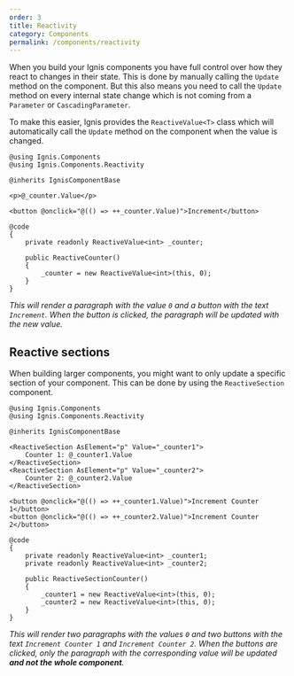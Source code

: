 ```yaml
---
order: 3
title: Reactivity
category: Components
permalink: /components/reactivity
---
```


When you build your Ignis components you have full control over how they react to changes in their state. This is done
by manually calling the `Update` method on the component. But this also means you need to call the `Update` method on
every internal state change which is not coming from a `Parameter` or `CascadingParameter`.

To make this easier, Ignis provides the `ReactiveValue<T>` class which will automatically call the `Update` method on
the component when the value is changed.

```cshtml
@using Ignis.Components
@using Ignis.Components.Reactivity

@inherits IgnisComponentBase

<p>@_counter.Value</p>

<button @onclick="@(() => ++_counter.Value)">Increment</button>

@code
{
    private readonly ReactiveValue<int> _counter;

    public ReactiveCounter()
    {
        _counter = new ReactiveValue<int>(this, 0);
    }
}
```

_This will render a paragraph with the value `0` and a button with the text `Increment`. When the button is clicked, the
paragraph will be updated with the new value._

## Reactive sections

When building larger components, you might want to only update a specific section of your component. This can be done
by using the `ReactiveSection` component.

```cshtml
@using Ignis.Components
@using Ignis.Components.Reactivity

@inherits IgnisComponentBase

<ReactiveSection AsElement="p" Value="_counter1">
    Counter 1: @_counter1.Value
</ReactiveSection>
<ReactiveSection AsElement="p" Value="_counter2">
    Counter 2: @_counter2.Value
</ReactiveSection>

<button @onclick="@(() => ++_counter1.Value)">Increment Counter 1</button>
<button @onclick="@(() => ++_counter2.Value)">Increment Counter 2</button>

@code
{
    private readonly ReactiveValue<int> _counter1;
    private readonly ReactiveValue<int> _counter2;

    public ReactiveSectionCounter()
    {
        _counter1 = new ReactiveValue<int>(this, 0);
        _counter2 = new ReactiveValue<int>(this, 0);
    }
}
```

_This will render two paragraphs with the values `0` and two buttons with the text `Increment Counter 1` and
`Increment Counter 2`. When the buttons are clicked, only the paragraph with the corresponding value will be updated
**and not the whole component**._
